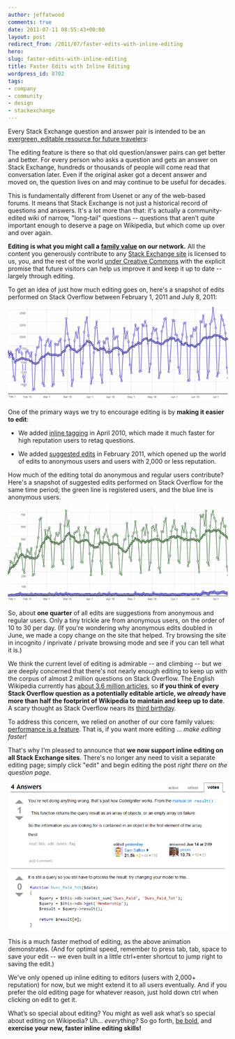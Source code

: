 ```yaml
---
author: jeffatwood
comments: true
date: 2011-07-11 08:55:43+00:00
layout: post
redirect_from: /2011/07/faster-edits-with-inline-editing
hero: 
slug: faster-edits-with-inline-editing
title: Faster Edits with Inline Editing
wordpress_id: 8702
tags:
- company
- community
- design
- stackexchange
---
```


Every Stack Exchange question and answer pair is intended to be an [evergreen, editable resource for future travelers](http://blog.stackoverflow.com/2011/01/the-wikipedia-of-long-tail-programming-questions/):



>
The editing feature is there so that old question/answer pairs can get better and better. For every person who asks a question and gets an answer on Stack Exchange, hundreds or thousands of people will come read that conversation later. Even if the original asker got a decent answer and moved on, the question lives on and may continue to be useful for decades.

>
This is fundamentally different from Usenet or any of the web-based forums. It means that Stack Exchange is not just a historical record of questions and answers. It's a lot more than that: it's actually a community-edited wiki of narrow, "long-tail" questions -- questions that aren’t quite important enough to deserve a page on Wikipedia, but which come up over and over again.



**Editing is what you might call a [family value](http://blog.stackoverflow.com/2009/04/in-defense-of-editing/) on our network.** All the content you generously contribute to any [Stack Exchange site](http://stackexchange.com/sites) is licensed to us, you, and the rest of the world [under Creative Commons](http://blog.stackoverflow.com/2009/06/stack-overflow-creative-commons-data-dump/) with the explicit promise that future visitors can help us improve it and keep it up to date -- largely through editing.

To get an idea of just how much editing goes on, here's a snapshot of edits performed on Stack Overflow between February 1, 2011 and July 8, 2011:

![](/images/wordpress/regular-edits-stack-overflow-feb-july-2011.png)

One of the primary ways we try to encourage editing is by **making it easier to edit**:





  * We added [inline tagging](http://blog.stackoverflow.com/2010/04/new-10k-feature-inline-tagging/) in April 2010, which made it much faster for high reputation users to retag questions.


  * We added [suggested edits](http://blog.stackoverflow.com/2011/02/suggested-edits-and-edit-review/) in February 2011, which opened up the world of edits to anonymous users and users with 2,000 or less reputation.



How much of the editing total do anonymous and regular users contribute? Here's a snapshot of suggested edits performed on Stack Overflow for the same time period; the green line is registered users, and the blue line is anonymous users.

![](/images/wordpress/suggested-edits-stack-overflow-feb-july-2011.png)

So, about **one quarter** of all edits are suggestions from anonymous and regular users. Only a tiny trickle are from anonymous users, on the order of 10 to 30 per day. (If you're wondering why anonymous edits doubled in June, we made a copy change on the site that helped. Try browsing the site in incognito / inprivate / private browsing mode and see if you can tell what it is.)

We think the current level of editing is admirable -- and climbing -- but we are deeply concerned that there's not nearly enough editing to keep up with the corpus of almost 2 million questions on Stack Overflow. The English Wikipedia currently has [about 3.6 million articles](http://meta.wikimedia.org/wiki/List_of_Wikipedias#All_Wikipedias_ordered_by_number_of_articles), so **if you think of every Stack Overflow question as a potentially editable article, we _already_ have more than half the footprint of Wikipedia to maintain and keep up to date**. A scary thought as Stack Overflow nears its [third birthday](http://blog.stackoverflow.com/2009/08/one-year-of-stack-overflow/).

To address this concern, we relied on another of our core family values: [performance is a feature](http://www.codinghorror.com/blog/2011/06/performance-is-a-feature.html). That is, if you want more editing … _make editing faster!_

That's why I'm pleased to announce that **we now support inline editing on all Stack Exchange sites**. There's no longer any need to visit a separate editing page; simply click "edit" and begin editing the post _right there on the question page_.

![](/images/wordpress/stack-exchange-inline-editing.gif)

This is a much faster method of editing, as the above animation demonstrates. (And for optimal speed, remember to press tab, tab, space to save your edit -- we even built in a little ctrl+enter shortcut to jump right to saving the edit.)

We've only opened up inline editing to editors (users with 2,000+ reputation) for now, but we might extend it to all users eventually. And if you prefer the old editing page for whatever reason, just hold down ctrl when clicking on edit to get it.

What’s so special about editing? You might as well ask what’s so special about editing on Wikipedia? Uh... _everything?_ So go forth, [be bold](http://en.wikipedia.org/wiki/Wikipedia:Be_bold), and **exercise your new, faster inline editing skills!**
